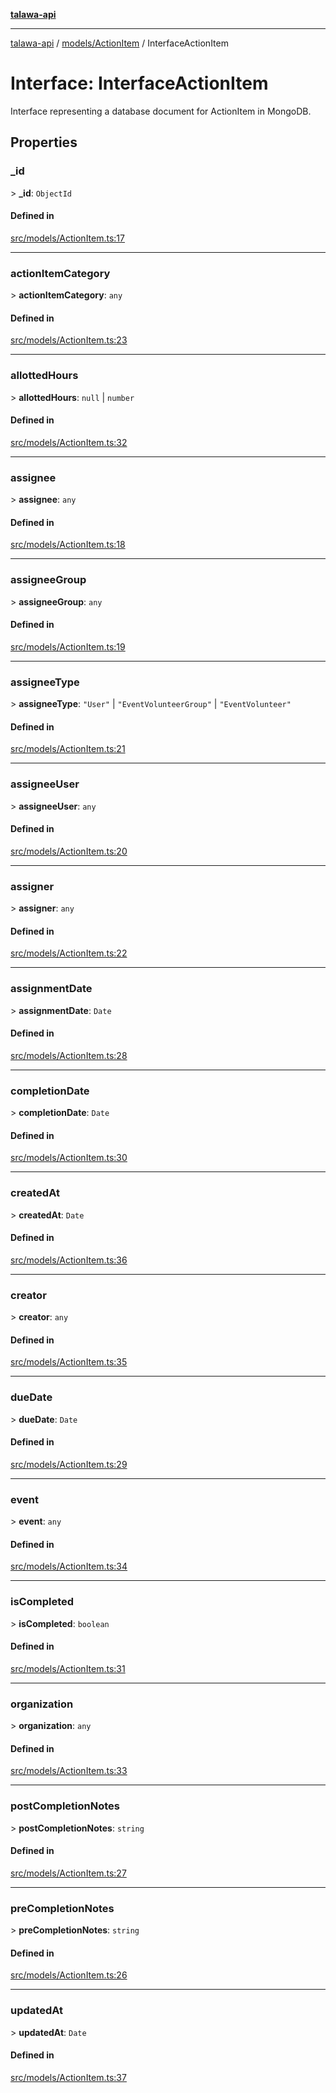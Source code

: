 [**talawa-api**](../../../README.md)

***

[talawa-api](../../../modules.md) / [models/ActionItem](../README.md) / InterfaceActionItem

# Interface: InterfaceActionItem

Interface representing a database document for ActionItem in MongoDB.

## Properties

### \_id

\> **\_id**: `ObjectId`

#### Defined in

[src/models/ActionItem.ts:17](https://github.com/PalisadoesFoundation/talawa-api/blob/3a5276aff43f5de4f7fab3ec9683a420dcdc7a06/src/models/ActionItem.ts#L17)

***

### actionItemCategory

\> **actionItemCategory**: `any`

#### Defined in

[src/models/ActionItem.ts:23](https://github.com/PalisadoesFoundation/talawa-api/blob/3a5276aff43f5de4f7fab3ec9683a420dcdc7a06/src/models/ActionItem.ts#L23)

***

### allottedHours

\> **allottedHours**: `null` \| `number`

#### Defined in

[src/models/ActionItem.ts:32](https://github.com/PalisadoesFoundation/talawa-api/blob/3a5276aff43f5de4f7fab3ec9683a420dcdc7a06/src/models/ActionItem.ts#L32)

***

### assignee

\> **assignee**: `any`

#### Defined in

[src/models/ActionItem.ts:18](https://github.com/PalisadoesFoundation/talawa-api/blob/3a5276aff43f5de4f7fab3ec9683a420dcdc7a06/src/models/ActionItem.ts#L18)

***

### assigneeGroup

\> **assigneeGroup**: `any`

#### Defined in

[src/models/ActionItem.ts:19](https://github.com/PalisadoesFoundation/talawa-api/blob/3a5276aff43f5de4f7fab3ec9683a420dcdc7a06/src/models/ActionItem.ts#L19)

***

### assigneeType

\> **assigneeType**: `"User"` \| `"EventVolunteerGroup"` \| `"EventVolunteer"`

#### Defined in

[src/models/ActionItem.ts:21](https://github.com/PalisadoesFoundation/talawa-api/blob/3a5276aff43f5de4f7fab3ec9683a420dcdc7a06/src/models/ActionItem.ts#L21)

***

### assigneeUser

\> **assigneeUser**: `any`

#### Defined in

[src/models/ActionItem.ts:20](https://github.com/PalisadoesFoundation/talawa-api/blob/3a5276aff43f5de4f7fab3ec9683a420dcdc7a06/src/models/ActionItem.ts#L20)

***

### assigner

\> **assigner**: `any`

#### Defined in

[src/models/ActionItem.ts:22](https://github.com/PalisadoesFoundation/talawa-api/blob/3a5276aff43f5de4f7fab3ec9683a420dcdc7a06/src/models/ActionItem.ts#L22)

***

### assignmentDate

\> **assignmentDate**: `Date`

#### Defined in

[src/models/ActionItem.ts:28](https://github.com/PalisadoesFoundation/talawa-api/blob/3a5276aff43f5de4f7fab3ec9683a420dcdc7a06/src/models/ActionItem.ts#L28)

***

### completionDate

\> **completionDate**: `Date`

#### Defined in

[src/models/ActionItem.ts:30](https://github.com/PalisadoesFoundation/talawa-api/blob/3a5276aff43f5de4f7fab3ec9683a420dcdc7a06/src/models/ActionItem.ts#L30)

***

### createdAt

\> **createdAt**: `Date`

#### Defined in

[src/models/ActionItem.ts:36](https://github.com/PalisadoesFoundation/talawa-api/blob/3a5276aff43f5de4f7fab3ec9683a420dcdc7a06/src/models/ActionItem.ts#L36)

***

### creator

\> **creator**: `any`

#### Defined in

[src/models/ActionItem.ts:35](https://github.com/PalisadoesFoundation/talawa-api/blob/3a5276aff43f5de4f7fab3ec9683a420dcdc7a06/src/models/ActionItem.ts#L35)

***

### dueDate

\> **dueDate**: `Date`

#### Defined in

[src/models/ActionItem.ts:29](https://github.com/PalisadoesFoundation/talawa-api/blob/3a5276aff43f5de4f7fab3ec9683a420dcdc7a06/src/models/ActionItem.ts#L29)

***

### event

\> **event**: `any`

#### Defined in

[src/models/ActionItem.ts:34](https://github.com/PalisadoesFoundation/talawa-api/blob/3a5276aff43f5de4f7fab3ec9683a420dcdc7a06/src/models/ActionItem.ts#L34)

***

### isCompleted

\> **isCompleted**: `boolean`

#### Defined in

[src/models/ActionItem.ts:31](https://github.com/PalisadoesFoundation/talawa-api/blob/3a5276aff43f5de4f7fab3ec9683a420dcdc7a06/src/models/ActionItem.ts#L31)

***

### organization

\> **organization**: `any`

#### Defined in

[src/models/ActionItem.ts:33](https://github.com/PalisadoesFoundation/talawa-api/blob/3a5276aff43f5de4f7fab3ec9683a420dcdc7a06/src/models/ActionItem.ts#L33)

***

### postCompletionNotes

\> **postCompletionNotes**: `string`

#### Defined in

[src/models/ActionItem.ts:27](https://github.com/PalisadoesFoundation/talawa-api/blob/3a5276aff43f5de4f7fab3ec9683a420dcdc7a06/src/models/ActionItem.ts#L27)

***

### preCompletionNotes

\> **preCompletionNotes**: `string`

#### Defined in

[src/models/ActionItem.ts:26](https://github.com/PalisadoesFoundation/talawa-api/blob/3a5276aff43f5de4f7fab3ec9683a420dcdc7a06/src/models/ActionItem.ts#L26)

***

### updatedAt

\> **updatedAt**: `Date`

#### Defined in

[src/models/ActionItem.ts:37](https://github.com/PalisadoesFoundation/talawa-api/blob/3a5276aff43f5de4f7fab3ec9683a420dcdc7a06/src/models/ActionItem.ts#L37)

